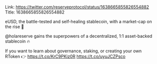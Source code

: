 Link:  https://twitter.com/reserveprotocol/status/1638665855826554882
Title: 1638665855826554882

eUSD, the battle-tested and self-healing stablecoin, with a market-cap on the rise 👀

@holareserve gains the superpowers of a decentralized, 1:1 asset-backed stablecoin 🔥

If you want to learn about governance, staking, or creating your own RToken 👉 https://t.co/KrC9PKiz0R https://t.co/uyuJCZPsco